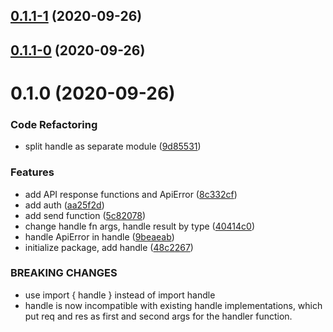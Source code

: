 ## [0.1.1-1](https://github.com/tkesgar/lamy/compare/v0.1.1-0...v0.1.1-1) (2020-09-26)

## [0.1.1-0](https://github.com/tkesgar/lamy/compare/v0.1.0...v0.1.1-0) (2020-09-26)

# 0.1.0 (2020-09-26)

### Code Refactoring

- split handle as separate module
  ([9d85531](https://github.com/tkesgar/lamy/commit/9d85531037a2461f78d0c790a0990ae2e5902e41))

### Features

- add API response functions and ApiError
  ([8c332cf](https://github.com/tkesgar/lamy/commit/8c332cf339a8ff8fb0fe7bb20833255f100b56e2))
- add auth
  ([aa25f2d](https://github.com/tkesgar/lamy/commit/aa25f2d0c6f6bf082c1c2d3de30a1c8cfb1994d4))
- add send function
  ([5c82078](https://github.com/tkesgar/lamy/commit/5c820780996169903602b0332c5b728c157d39e2))
- change handle fn args, handle result by type
  ([40414c0](https://github.com/tkesgar/lamy/commit/40414c033b898395660b1b8231e772846aa41a64))
- handle ApiError in handle
  ([9beaeab](https://github.com/tkesgar/lamy/commit/9beaeab486f715a1843ef57f359457aa7cc21bb3))
- initialize package, add handle
  ([48c2267](https://github.com/tkesgar/lamy/commit/48c226783e60c049a8db0670d862031674d7699c))

### BREAKING CHANGES

- use import { handle } instead of import handle
- handle is now incompatible with existing handle implementations, which put req
  and res as first and second args for the handler function.
